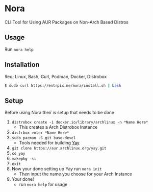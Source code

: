 # Nora
CLI Tool for Using AUR Packages on Non-Arch Based Distros

## Usage
Run `nora help`

## Installation
Req: Linux, Bash, Curl, Podman, Docker, Distrobox
```sh
$ sudo curl https://entrpix.me/nora/install.sh | bash
```

## Setup
Before using Nora their is setup that needs to be done
1. `distrobox create -i docker.io/library/archlinux -n *Name Here*`
    - This creates a Arch Distrobox Instance
2. `distrbox enter *Name Here*`
3. `sudo pacman -S git base-devel`
    - Tools needed for building [Yay](https://github.com/Jguer/yay)
4. `git clone https://aur.archlinux.org/yay.git`
5. `cd yay`
6. `makepkg -si`
7. `exit`
8.  Now your done setting up Yay run `nora init`
    - Then input the name you choose for your Arch Instance
9. Your done!
    - run `nora help` for usage